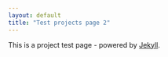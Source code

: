 ```yaml
---
layout: default
title: "Test projects page 2"
---
```


This is a project test page - powered by [Jekyll](http://jekyllrb.com).
